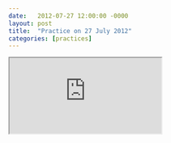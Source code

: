 ```yaml
---
date:   2012-07-27 12:00:00 -0000
layout: post
title:  "Practice on 27 July 2012"
categories: [practices]
---
```

<iframe src="https://www.youtube.com/embed/lj3az_FPwE4?rel=0" allowfullscreen="allowfullscreen"></iframe>
